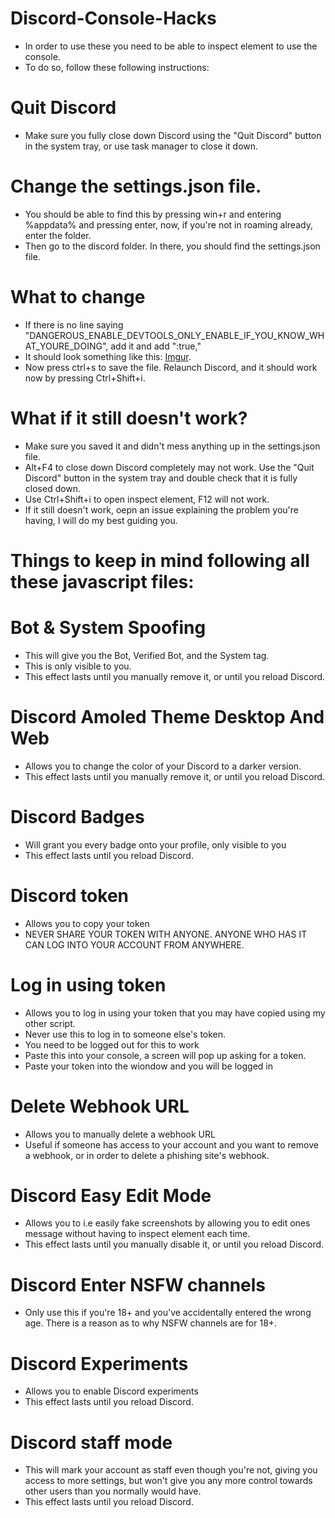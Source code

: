 # Discord-Console-Hacks
- In order to use these you need to be able to inspect element to use the console.
- To do so, follow these following instructions:
# Quit Discord
- Make sure you fully close down Discord using the "Quit Discord" button in the system tray, or use task manager to close it down.

# Change the settings.json file.
- You should be able to find this by pressing win+r and entering %appdata% and pressing enter, now, if you're not in roaming already, enter the folder.
- Then go to the discord folder. In there, you should find the settings.json file.

# What to change
- If there is no line saying "DANGEROUS_ENABLE_DEVTOOLS_ONLY_ENABLE_IF_YOU_KNOW_WHAT_YOURE_DOING", add it and add ":true,"
- It should look something like this:
<a href="https://imgur.com/a/OguGgZh" target="_blank" rel="noopener noreferrer">Imgur</a>.
- Now press ctrl+s to save the file. Relaunch Discord, and it should work now by pressing Ctrl+Shift+i.

# What if it still doesn't work?
- Make sure you saved it and didn't mess anything up in the settings.json file.
- Alt+F4 to close down Discord completely may not work. Use the "Quit Discord" button in the system tray and double check that it is fully closed down.
- Use Ctrl+Shift+i to open inspect element, F12 will not work.
- If it still doesn't work, oepn an issue explaining the problem you're having, I will do my best guiding you.

# Things to keep in mind following all these javascript files:

# Bot & System Spoofing
- This will give you the Bot, Verified Bot, and the System tag.
- This is only visible to you.
- This effect lasts until you manually remove it, or until you reload Discord.

# Discord Amoled Theme Desktop And Web
- Allows you to change the color of your Discord to a darker version.
- This effect lasts until you manually remove it, or until you reload Discord.

# Discord Badges
- Will grant you every badge onto your profile, only visible to you
- This effect lasts until you reload Discord.

# Discord token
- Allows you to copy your token
- NEVER SHARE YOUR TOKEN WITH ANYONE. ANYONE WHO HAS IT CAN LOG INTO YOUR ACCOUNT FROM ANYWHERE.

# Log in using token
- Allows you to log in using your token that you may have copied using my other script.
- Never use this to log in to someone else's token.
- You need to be logged out for this to work
- Paste this into your console, a screen will pop up asking for a token.
- Paste your token into the wiondow and you will be logged in

# Delete Webhook URL
- Allows you to manually delete a webhook URL
- Useful if someone has access to your account and you want to remove a webhook, or in order to delete a phishing site's webhook.

# Discord Easy Edit Mode
- Allows you to i.e easily fake screenshots by allowing you to edit ones message without having to inspect element each time.
- This effect lasts until you manually disable it, or until you reload Discord.

# Discord Enter NSFW channels
- Only use this if you're 18+ and you've accidentally entered the wrong age. There is a reason as to why NSFW channels are for 18+.

# Discord Experiments
- Allows you to enable Discord experiments
- This effect lasts until you reload Discord.

# Discord staff mode
- This will mark your account as staff even though you're not, giving you access to more settings, but won't give you any more control towards other users than you normally would have.
- This effect lasts until you reload Discord.
